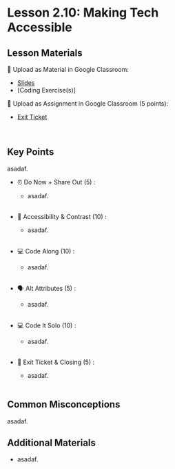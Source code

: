 # Lesson 2.10: Making Tech Accessible

## Lesson Materials

📖 Upload as Material in Google Classroom:
- [Slides](https://docs.google.com/presentation/d/1ahtQGcfN6IbTsXFvfOr18d6b5SDnY7AzsjPY8H1Av3o/edit?usp=sharing)
- [Coding Exercise(s)]

📝 Upload as Assignment in Google Classroom (5 points):
- [Exit Ticket](https://forms.gle/8tMGyg4GdDrTWdvy8)

<br>

## Key Points
asadaf.


- ⏰ Do Now + Share Out (5) : 
    -  asadaf. <br><br>

- 🌈 Accessibility & Contrast (10) : 
    - asadaf.<br><br>

- 💻 Code Along (10) :
    - asadaf.<br><br>

- 🗣️ Alt Attributes (5) : 
    - asadaf. <br><br>

- 💻 Code It Solo (10) : 
    - asadaf. <br><br>

- 👋 Exit Ticket & Closing (5) : 
    - asadaf. <br><br>


## Common Misconceptions
asadaf.


## Additional Materials
- asadaf.
